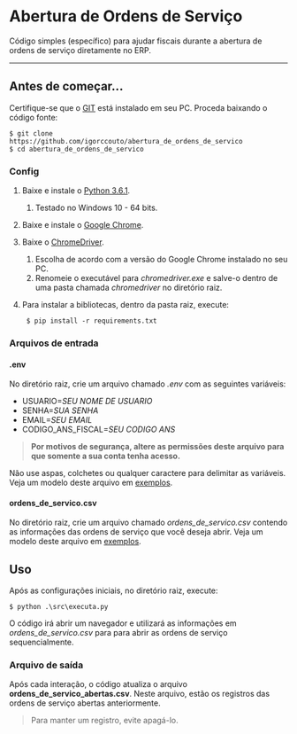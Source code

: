 # Abertura de Ordens de Serviço

Código simples (específico) para ajudar fiscais durante a abertura de ordens de serviço diretamente no ERP.

----
## Antes de começar...
Certifique-se que o [GIT](https://git-scm.com/downloads) está instalado em seu PC. Proceda baixando o código fonte:

    $ git clone https://github.com/igorccouto/abertura_de_ordens_de_servico
    $ cd abertura_de_ordens_de_servico

### Config
1. Baixe e instale o [Python 3.6.1](https://www.python.org/downloads/release/python-361).
    1. Testado no Windows 10 - 64 bits.

2. Baixe e instale o [Google Chrome](https://www.google.com/intl/pt-BR/chrome).

3. Baixe o [ChromeDriver](http://chromedriver.chromium.org/downloads).
    1. Escolha de acordo com a versão do Google Chrome instalado no seu PC.
    2. Renomeie o executável para *chromedriver.exe* e salve-o dentro de uma pasta chamada *chromedriver* no diretório raiz.

4. Para instalar a bibliotecas, dentro da pasta raiz, execute:

        $ pip install -r requirements.txt

### Arquivos de entrada

#### **.env**

No diretório raiz, crie um arquivo chamado *.env* com as seguintes variáveis:

- USUARIO=*SEU NOME DE USUARIO*
- SENHA=*SUA SENHA*
- EMAIL=*SEU EMAIL*
- CODIGO\_ANS\_FISCAL=*SEU CODIGO ANS*

> **Por motivos de segurança, altere as permissões deste arquivo para que somente a sua conta tenha acesso.**

Não use aspas, colchetes ou qualquer caractere para delimitar as variáveis. Veja um modelo deste arquivo em [exemplos](https://github.com/igorccouto/abertura_de_ordens_de_servico/tree/master/exemplos).

#### **ordens\_de\_servico.csv**

No diretório raiz, crie um arquivo chamado *ordens\_de\_servico.csv* contendo as informações das ordens de serviço que você deseja abrir. Veja um modelo deste arquivo em [exemplos](https://github.com/igorccouto/abertura_de_ordens_de_servico/tree/master/exemplos).

## Uso
Após as configurações iniciais, no diretório raiz, execute:

    $ python .\src\executa.py

O código irá abrir um navegador e utilizará as informações em *ordens\_de\_servico.csv* para para abrir as ordens de serviço sequencialmente. 

### Arquivo de saída
Após cada interação, o código atualiza o arquivo **ordens\_de\_servico\_abertas.csv**. Neste arquivo, estão os registros das ordens de serviço abertas anteriormente.
> Para manter um registro, evite apagá-lo.
